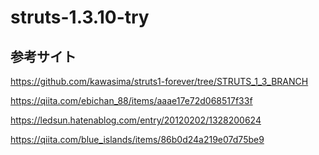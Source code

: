 # struts-1.3.10-try

## 参考サイト

https://github.com/kawasima/struts1-forever/tree/STRUTS_1_3_BRANCH  

https://qiita.com/ebichan_88/items/aaae17e72d068517f33f  

https://ledsun.hatenablog.com/entry/20120202/1328200624  

https://qiita.com/blue_islands/items/86b0d24a219e07d75be9  
